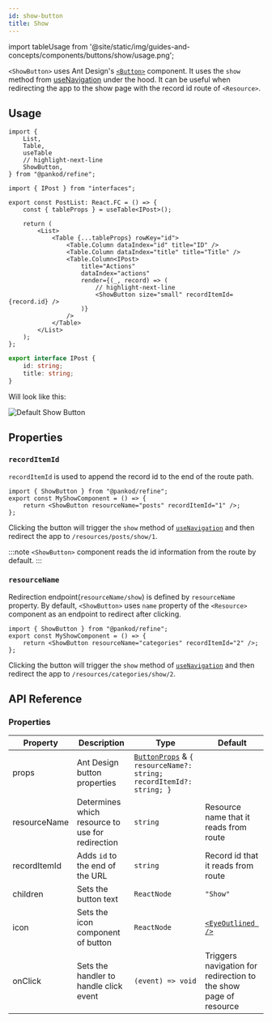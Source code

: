 ```yaml
---
id: show-button
title: Show
---
```


import tableUsage from '@site/static/img/guides-and-concepts/components/buttons/show/usage.png';

`<ShowButton>` uses Ant Design's [`<Button>`](https://ant.design/components/button/) component. It uses the `show` method from [useNavigation](#) under the hood. It can be useful when redirecting the app to the show page with the record id route of `<Resource>`.

## Usage

```tsx
import {
    List,
    Table,
    useTable
    // highlight-next-line
    ShowButton,
} from "@pankod/refine";

import { IPost } from "interfaces";

export const PostList: React.FC = () => {
    const { tableProps } = useTable<IPost>();
    
    return (
        <List>
            <Table {...tableProps} rowKey="id">
                <Table.Column dataIndex="id" title="ID" />
                <Table.Column dataIndex="title" title="Title" />
                <Table.Column<IPost>
                    title="Actions"
                    dataIndex="actions"
                    render={(_, record) => (
                        // highlight-next-line
                        <ShowButton size="small" recordItemId={record.id} />
                    )}
                />
            </Table>
        </List>
    );
};
```

```ts
export interface IPost {
    id: string;
    title: string;
}
```

Will look like this:

<div>
    <img src={tableUsage} alt="Default Show Button" />
</div>

## Properties

### `recordItemId`

`recordItemId` is used to append the record id to the end of the route path.

```tsx
import { ShowButton } from "@pankod/refine";
export const MyShowComponent = () => {
    return <ShowButton resourceName="posts" recordItemId="1" />;
};
```

Clicking the button will trigger the `show` method of [`useNavigation`](#) and then redirect the app to `/resources/posts/show/1`.

:::note
`<ShowButton>` component reads the id information from the route by default.
:::

### `resourceName`

Redirection endpoint(`resourceName/show`) is defined by `resourceName` property. By default, `<ShowButton>` uses `name` property of the `<Resource>` component as an endpoint to redirect after clicking.

```tsx
import { ShowButton } from "@pankod/refine";
export const MyShowComponent = () => {
    return <ShowButton resourceName="categories" recordItemId="2" />;
};
```

Clicking the button will trigger the `show` method of [`useNavigation`](#) and then redirect the app to `/resources/categories/show/2`.

## API Reference

### Properties

| Property     | Description                                   | Type                                                                                                             | Default                                                       |
| ------------ | --------------------------------------------- | ---------------------------------------------------------------------------------------------------------------- | ------------------------------------------------------------- |
| props        | Ant Design button properties                     | [`ButtonProps`](https://ant.design/components/button/#API) & `{ resourceName?: string; recordItemId?: string; }` |                                                               |
| resourceName | Determines which resource to use for redirection | `string`                                                                                                         | Resource name that it reads from route                        |
| recordItemId | Adds `id` to the end of the URL                | `string`                                                                                                         | Record id that it reads from route                            |
| children     | Sets the button text                           | `ReactNode`                                                                                                      | `"Show"`                                                      |
| icon         | Sets the icon component of button              | `ReactNode`                                                                                                      | [`<EyeOutlined />`](https://ant.design/components/icon/)      |
| onClick      | Sets the handler to handle click event         | `(event) => void`                                                                                                | Triggers navigation for redirection to the show page of resource |
